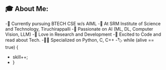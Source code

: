
## 🎓 About Me:
-📖 Currently pursuing BTECH CSE w/s AIML
-🏫 At SRM Institute of Science and Technology, Tiruchirappalli
-🔑 Passionate on AI (ML, DL, Computer Vision, LLM)
-🔬 Love in Research and Development
-🥳 Excited to Code and read about Tech.
-🧑‍💻 Specialized on Python, C, C++
-🏷️ while (alive == true) {
  -  skill++;
   - }
